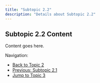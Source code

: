 ```yaml
---
title: "Subtopic 2.2"
description: "Details about Subtopic 2.2"
---
```


## Subtopic 2.2 Content

Content goes here.

Navigation:
- [Back to Topic 2](../)
- [Previous: Subtopic 2.1](../subtopic1)
- [Jump to Topic 3](/docs/topic3)
